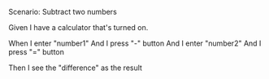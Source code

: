 Scenario: Subtract two numbers

Given I have a calculator that's turned on.

When I enter "number1" And I press "-" button And I enter "number2" And I press "=" button

Then I see the "difference" as the result